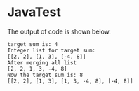 # JavaTest
The output of code is shown below.
```
target sum is: 4
Integer list for target sum:
[[2, 2], [1, 3], [-4, 8]]
After merging all list
[2, 2, 1, 3, -4, 8]
Now the target sum is: 8
[[2, 2], [1, 3], [1, 3, -4, 8], [-4, 8]]
```
